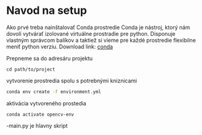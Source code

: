 # Navod na setup
Ako prvé treba nainštalovať Conda prostredie 
Conda je nástroj, ktorý nám dovolí vytvárať izolované virtuálne prostradie pre python. Disponuje vlastným správcom balíkov a taktiež si vieme pre každé prostredie flexibilne meniť python verziu.
Download link: [conda](https://www.anaconda.com/download/success)

Prepneme sa do adresáru projektu
```shell
cd path/to/project
```

vytvorenie prostredia spolu s potrebnými kniznicami
```sh
conda env create -f environment.yml
```

aktivácia vytvoreného prostedia 
```shell
conda activate opencv-env
```

-main.py je hlavny skript
